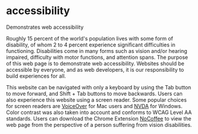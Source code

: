 # accessibility
Demonstrates web accessibility

Roughly 15 percent of the world's population lives with some form of disability, of whom 2 to 4 percent experience significant difficulties in functioning. Disabilities come in many forms such as vision and/or hearing impaired, difficulty with motor functions, and attention spans. The purpose of this web page is to demonstrate web accessibility. Websites should be accessible by everyone, and as web developers, it is our responsibility to build experiences for all. 

This website can be navigated with only a keyboard by using the Tab button to move forward, and Shift + Tab buttons to move backwards. Users can also experience this website using a screen reader. Some popular choices for screen readers are [VoiceOver](https://www.apple.com/accessibility/mac/vision/) for Mac users and [NVDA](https://www.nvaccess.org/) for Windows. Color contrast was also taken into account and conforms to WCAG Level AA standards. Users can download the Chrome Extension [NoCoffee](https://chrome.google.com/webstore/detail/nocoffee/jjeeggmbnhckmgdhmgdckeigabjfbddl) to view the web page from the perspective of a person suffering from vision disabilities. 
